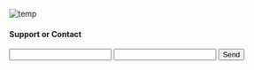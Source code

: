
![temp](https://upload.wikimedia.org/wikipedia/commons/3/3a/Zeichen_123.svg)

#### Support or Contact

<form method="POST" action="https://formspree.io/flvnn@tutamail.com">
  <input type="text" name="text">
  <input type="email" name="_replyto">
  <input type="submit" value="Send">
</form>
<input type="hidden" name="_next" value="https://vrarch.github.io" />
